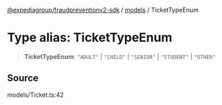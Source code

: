 [@expediagroup/fraudpreventionv2-sdk](../../index.md) / [models](../index.md) / TicketTypeEnum

# Type alias: TicketTypeEnum

> **TicketTypeEnum**: `"ADULT"` \| `"CHILD"` \| `"SENIOR"` \| `"STUDENT"` \| `"OTHER"`

## Source

models/Ticket.ts:42

